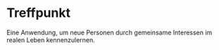 # Treffpunkt

Eine Anwendung, um neue Personen durch gemeinsame Interessen im realen Leben kennenzulernen.